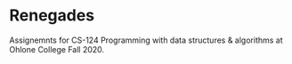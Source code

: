# Renegades
Assignemnts for CS-124 Programming with data structures & algorithms at Ohlone College Fall 2020. 
